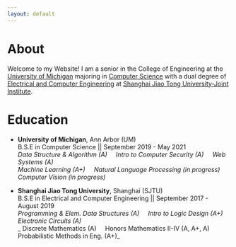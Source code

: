 ```yaml
---
layout: default
---
```


# About

Welcome to my Website! I am a senior in the College of Engineering at the [University of Michigan](https://umich.edu/) majoring in [Computer Science](https://cse.engin.umich.edu/) with a dual degree of [Electrical and Computer Engineering](http://umji.sjtu.edu.cn/academics/undergraduate-program/electrical-and-computer-engineering/) at [Shanghai Jiao Tong University-Joint Institute](https://www.ji.sjtu.edu.cn/).

# Education

 - **University of Michigan**, Ann Arbor (UM)<br>
   B.S.E in Computer Science || September 2019 - May 2021<br>
   _Data Structure & Algorithm (A)  &nbsp;&nbsp;&nbsp;  Intro to Computer Security (A) &nbsp;&nbsp;&nbsp;   Web Systems (A)_<br>
   _Machine Learning (A+)  &nbsp;&nbsp;&nbsp;  Natural Language Processing (in progress) &nbsp;&nbsp;&nbsp;   Computer Vision (in progress)_<br>
   
 - **Shanghai Jiao Tong University**, Shanghai (SJTU)<br>
   B.S.E in Electrical and Computer Engineering || September 2017 - August 2019<br>
    _Programming & Elem. Data Structures (A) &nbsp;&nbsp;&nbsp;  Intro to Logic Design (A+) &nbsp;&nbsp;&nbsp; Electronic Circuits (A)_<br>
   _ Discrete Mathematics (A)  &nbsp;&nbsp;&nbsp;  Honors Mathematics II-IV (A, A+, A) &nbsp;&nbsp;&nbsp;  Probabilistic Methods in Eng. (A+)_<br>
